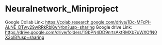 # Neuralnetwork_Miniproject
Google Collab Link: https://colab.research.google.com/drive/1Dc-MFcPI-ALNE_DTwy29wRRkRbKwNrbn?usp=sharing
Google drive Link: https://drive.google.com/drive/folders/1GbPN4DD9nrtsAktRMXb7uWXOfN0X3oIB?usp=sharing
